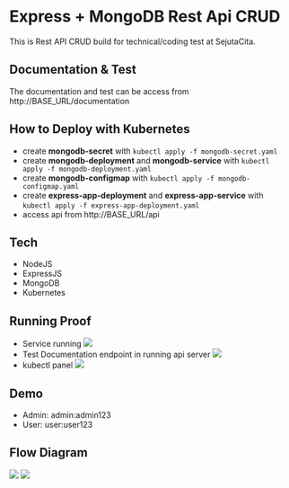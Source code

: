 # Express + MongoDB Rest Api CRUD
This is Rest API CRUD build for technical/coding test at SejutaCita.

## Documentation & Test
The documentation and test can be access from http://BASE_URL/documentation

## How to Deploy with Kubernetes
- create **mongodb-secret** with `kubectl apply -f mongodb-secret.yaml`
- create **mongodb-deployment** and **mongodb-service** with `kubectl apply -f mongodb-deployment.yaml`
- create **mongodb-configmap** with `kubectl apply -f mongodb-configmap.yaml`
- create **express-app-deployment** and **express-app-service** with `kubectl apply -f express-app-deployment.yaml`
- access api from http://BASE_URL/api

## Tech
- NodeJS
- ExpressJS
- MongoDB
- Kubernetes

## Running Proof
- Service running
    ![](https://i.postimg.cc/MTqyg84Q/Screen-Shot-2022-02-08-at-18-37-38.png)
- Test Documentation endpoint in running api server
    ![](https://i.postimg.cc/yxzYLVrM/Screen-Shot-2022-02-08-at-18-37-42.png)
- kubectl panel
    ![](https://i.postimg.cc/c4LN0gYD/Screen-Shot-2022-02-08-at-18-38-37.png)

## Demo
- Admin: admin:admin123
- User: user:user123

## Flow Diagram
![](https://i.postimg.cc/gJVcxxYx/Untitled-Diagram-1.jpg)
![](https://i.postimg.cc/sxKVJbGy/Untitled-Diagram-2.jpg)

